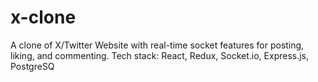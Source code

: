 # x-clone
A clone of X/Twitter Website with real-time socket features for posting, liking, and commenting. Tech stack: React, Redux, Socket.io, Express.js, PostgreSQ
